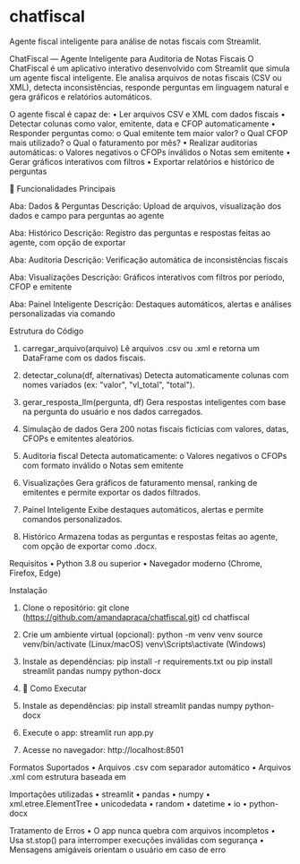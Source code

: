 # chatfiscal
Agente fiscal inteligente para análise de notas fiscais com Streamlit.

ChatFiscal — Agente Inteligente para Auditoria de Notas Fiscais
O ChatFiscal é um aplicativo interativo desenvolvido com Streamlit que simula um agente fiscal inteligente. Ele analisa arquivos de notas fiscais (CSV ou XML), detecta inconsistências, responde perguntas em linguagem natural e gera gráficos e relatórios automáticos.

O agente fiscal é capaz de:
•	Ler arquivos CSV e XML com dados fiscais
•	Detectar colunas como valor, emitente, data e CFOP automaticamente
•	Responder perguntas como:
o	Qual emitente tem maior valor?
o	Qual CFOP mais utilizado?
o	Qual o faturamento por mês?
•	Realizar auditorias automáticas:
o	Valores negativos
o	CFOPs inválidos
o	Notas sem emitente
•	Gerar gráficos interativos com filtros
•	Exportar relatórios e histórico de perguntas

🧠 Funcionalidades Principais

Aba: Dados & Perguntas
Descrição: Upload de arquivos, visualização dos dados e campo para perguntas ao agente

Aba: Histórico
Descrição: Registro das perguntas e respostas feitas ao agente, com opção de exportar

Aba: Auditoria
Descrição: Verificação automática de inconsistências fiscais

Aba: Visualizações
Descrição: Gráficos interativos com filtros por período, CFOP e emitente

Aba: Painel Inteligente
Descrição: Destaques automáticos, alertas e análises personalizadas via comando

Estrutura do Código
1.	carregar_arquivo(arquivo)
Lê arquivos .csv ou .xml e retorna um DataFrame com os dados fiscais.

2.	detectar_coluna(df, alternativas)
Detecta automaticamente colunas com nomes variados (ex: "valor", "vl_total", "total").

3.	gerar_resposta_llm(pergunta, df)
Gera respostas inteligentes com base na pergunta do usuário e nos dados carregados.

4.	Simulação de dados
Gera 200 notas fiscais fictícias com valores, datas, CFOPs e emitentes aleatórios.

5.	Auditoria fiscal
Detecta automaticamente:
o	Valores negativos
o	CFOPs com formato inválido
o	Notas sem emitente

6.	Visualizações
Gera gráficos de faturamento mensal, ranking de emitentes e permite exportar os dados filtrados.

7.	Painel Inteligente
Exibe destaques automáticos, alertas e permite comandos personalizados.

8.	Histórico
Armazena todas as perguntas e respostas feitas ao agente, com opção de exportar como .docx.

Requisitos
•	Python 3.8 ou superior
•	Navegador moderno (Chrome, Firefox, Edge)

Instalação
1.	Clone o repositório: git clone (https://github.com/amandapraca/chatfiscal.git)
cd chatfiscal
2.	Crie um ambiente virtual (opcional): python -m venv venv
source venv/bin/activate (Linux/macOS)
venv\Scripts\activate (Windows)
3.	Instale as dependências: pip install -r requirements.txt
ou
pip install streamlit pandas numpy python-docx

4.	🚀 Como Executar
1.	Instale as dependências:
pip install streamlit pandas numpy python-docx 
2.	Execute o app:
streamlit run app.py 
3.	Acesse no navegador:
http://localhost:8501 

Formatos Suportados
•	Arquivos .csv com separador automático
•	Arquivos .xml com estrutura baseada em 

Importações utilizadas
•	streamlit
•	pandas
•	numpy
•	xml.etree.ElementTree
•	unicodedata
•	random
•	datetime
•	io
•	python-docx

Tratamento de Erros
•	O app nunca quebra com arquivos incompletos
•	Usa st.stop() para interromper execuções inválidas com segurança
•	Mensagens amigáveis orientam o usuário em caso de erro
